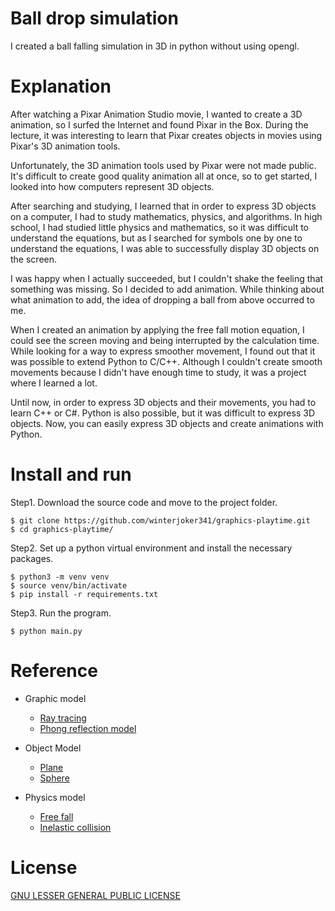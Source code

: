 # Ball drop simulation
I created a ball falling simulation in 3D in python without using opengl.

# Explanation
After watching a Pixar Animation Studio movie, I wanted to create a 3D animation, so I surfed the Internet and found Pixar in the Box. During the lecture, it was interesting to learn that Pixar creates objects in movies using Pixar's 3D animation tools.

Unfortunately, the 3D animation tools used by Pixar were not made public. It's difficult to create good quality animation all at once, so to get started, I looked into how computers represent 3D objects.

After searching and studying, I learned that in order to express 3D objects on a computer, I had to study mathematics, physics, and algorithms. In high school, I had studied little physics and mathematics, so it was difficult to understand the equations, but as I searched for symbols one by one to understand the equations, I was able to successfully display 3D objects on the screen.

I was happy when I actually succeeded, but I couldn't shake the feeling that something was missing. So I decided to add animation. While thinking about what animation to add, the idea of ​​dropping a ball from above occurred to me.

When I created an animation by applying the free fall motion equation, I could see the screen moving and being interrupted by the calculation time. While looking for a way to express smoother movement, I found out that it was possible to extend Python to C/C++. Although I couldn't create smooth movements because I didn't have enough time to study, it was a project where I learned a lot.

Until now, in order to express 3D objects and their movements, you had to learn C++ or C#. Python is also possible, but it was difficult to express 3D objects. Now, you can easily express 3D objects and create animations with Python.

# Install and run
Step1. Download the source code and move to the project folder.

```
$ git clone https://github.com/winterjoker341/graphics-playtime.git
$ cd graphics-playtime/
```

Step2. Set up a python virtual environment and install the necessary packages.

```
$ python3 -m venv venv
$ source venv/bin/activate
$ pip install -r requirements.txt  
```

Step3. Run the program.

```
$ python main.py
```

# Reference
* Graphic model
  * [Ray tracing](https://en.wikipedia.org/wiki/Ray_tracing_(graphics))
  * [Phong reflection model](https://en.wikipedia.org/wiki/Phong_reflection_model)

* Object Model
  * [Plane](https://en.wikipedia.org/wiki/Line%E2%80%93plane_intersection)
  * [Sphere](https://en.wikipedia.org/wiki/Line%E2%80%93sphere_intersection)

* Physics model
  * [Free fall](https://en.wikipedia.org/wiki/Free_fall)
  * [Inelastic collision](https://en.wikipedia.org/wiki/Inelastic_collision)

# License
[GNU LESSER GENERAL PUBLIC LICENSE](https://github.com/winterjoker341/graphics-playtime/blob/master/LICENSE)